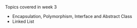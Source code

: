Topics covered in week 3 
* Encapsulation, Polymorphism, Interface and Abstract Class
* Linked List
